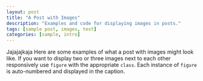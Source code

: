 ```yaml
---
layout: post
title: "A Post with Images"
description: "Examples and code for displaying images in posts."
tags: [sample post, images, test]
categories: [sample, intro]
---
```


Jajajajkaja
Here are some examples of what a post with images might look like. If you want to display two or three images next to each other responsively use `figure` with the appropriate `class`. Each instance of `figure` is auto-numbered and displayed in the caption.
